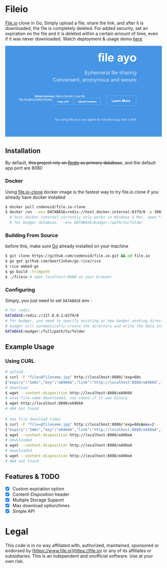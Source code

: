 # Fileio

[File.io](https://file.io) clone in Go, Simply upload a file, share the link, and after it is downloaded, the file is completely deleted. For added security, set an expiration on the file and it is deleted within a certain amount of time, even if it was never downloaded. Watch deployment & usage demo [here](https://youtu.be/KJWKk3j9FuM)

![screenshot](ss.png)

## Installation

By default, ~~this project rely on [Redis](https://redis.io/download) as primary database~~, and the default app port are 8080

### Docker

Using [file.io-clone](https://hub.docker.com/r/codenoid/file.io-clone) docker image is the fastest way to try file.io clone if you already have docker installed 

```sh
$ docker pull codenoid/file.io-clone
$ docker run --env DATABASE=redis://host.docker.internal:6379/0 -p 3003:8080 codenoid/file.io-clone
  # host.docker.internal currently only works in Windows & Mac, open *:3003 on your browser
  # for badger database, --env DATABASE=badger:/path/to/folder
```

### Building From Source

before this, make sure [Go](https://golang.org/dl/) already installed on your machine

```sh
$ git clone https://github.com/codenoid/file.io.git && cd file.io
$ go get github.com/GeertJohan/go.rice/rice
$ rice embed-go
$ go build -trimpath
$ ./fileio # open localhost:8080 on your browser
```

### Configuring

Simply, you just need to set `DATABASE` env : 

```sh
# for redis
DATABASE=redis://127.0.0.1:6379/0
# for badger, you need to specify existing or new badger working directory, if the directory is empty
# badger will automatically create the directory and write the data into it
DATABASE=badger:/full/path/to/folder
```

## Example Usage

### Using CURL

```sh
# upload
$ curl -F "file=@filename.jpg" http://localhost:8080/?exp=60s
{"expiry":"1m0s","key":"eA9666","link":"http://localhost:8080/eA9666","sec_exp": 60,"success":true}
# download
$ wget --content-disposition http://localhost:8080/eA9666
# xxxx-file-name downloaded, use chmod if it was binary
$ wget http://localhost:8080/eA9666
# 404 not found

# max file download times
$ curl -F "file=@filename.jpg" http://localhost:8080/?exp=60s&max=2
{"expiry":"1m0s","key":"eA9666","link":"http://localhost:8080/eA9OeA","sec_exp": 60,"success":true}
$ wget --content-disposition http://localhost:8080/eA9OeA
# downloaded
$ wget --content-disposition http://localhost:8080/eA9OeA
# downloaded
$ wget --content-disposition http://localhost:8080/eA9OeA
# 404 not found
```

## Features & TODO

- [x] Custom expiration option
- [x] Content-Disposition header
- [x] Multiple Storage Support
- [x] Max download option/times
- [x] Simple API

# Legal

This code is in no way affiliated with, authorized, maintained, sponsored or endorsed by [https://www.file.io](https://file.io) or any of its affiliates or subsidiaries. This is an independent and unofficial software. Use at your own risk.
